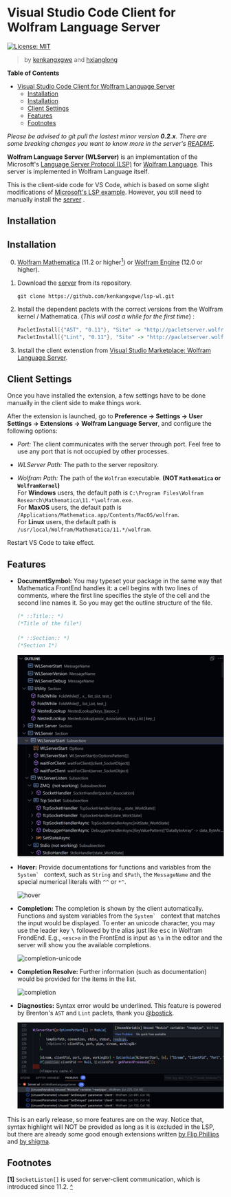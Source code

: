 # Visual Studio Code Client for Wolfram Language Server

[![License: MIT](https://img.shields.io/badge/License-MIT-yellow.svg)](https://opensource.org/licenses/MIT)

> by [kenkangxgwe](https://github.com/kenkangxgwe) and [hxianglong](https://github.com/huxianglong)

<!-- markdown-toc start - Don't edit this section. Run M-x markdown-toc-refresh-toc -->
**Table of Contents**

- [Visual Studio Code Client for Wolfram Language Server](#visual-studio-code-client-for-wolfram-language-server)
  - [Installation](#installation)
  - [Installation](#installation-1)
  - [Client Settings](#client-settings)
  - [Features](#features)
  - [Footnotes](#footnotes)

<!-- markdown-toc end -->

*Please be advised to git pull the lastest minor version __0.2.x__. There are some
breaking changes you want to know more in the server's
[README](https://github.com/kenkangxgwe/lsp-wl/blob/master/README.md).*

**Wolfram Language Server (WLServer)** is an implementation of the Microsoft's
[Language Server Protocol
(LSP)](https://microsoft.github.io/language-server-protocol) for [Wolfram
Language](http://www.wolfram.com/language). This server is
implemented in Wolfram Language itself.

This is the client-side code for VS Code, which is based on some slight
modifications of [Microsoft's LSP
example](https://github.com/Microsoft/vscode-extension-samples/tree/master/lsp-sample).
However, you still need to manually install the
[server](https://github.com/kenkangxgwe/lsp-wl) .

## Installation

## Installation

0. [Wolfram Mathematica](http://www.wolfram.com/mathematica/) (11.2 or higher<a
    name="ref1"></a>[<sup>1</sup>](#footnote1)) or [Wolfram
    Engine](https://www.wolfram.com/engine/) (12.0 or higher).

1. Download the [server](https://github.com/kenkangxgwe/lsp-wl) from its
   repository.

    ```
    git clone https://github.com/kenkangxgwe/lsp-wl.git
    ```

2. Install the dependent paclets with the correct versions from the Wolfram kernel / Mathematica.
(_This will cost a while for the first time_) :  
    ``` mathematica
    PacletInstall[{"AST", "0.11"}, "Site" -> "http://pacletserver.wolfram.com", "UpdateSites" -> True]
    PacletInstall[{"Lint", "0.11"}, "Site" -> "http://pacletserver.wolfram.com", "UpdateSites" -> True]
    ```

3. Install the client extenstion from [Visual Studio Marketplace: Wolfram
Language Server](https://marketplace.visualstudio.com/items?itemName=lsp-wl.lsp-wl-client).

## Client Settings

Once you have installed the extension, a few settings have to be done manually
in the client side to make things work.

After the extension is launched, go to **Preference -> Settings -> User Settings
-> Extensions -> Wolfram Language Server**, and configure the following options:

- *Port:* The client communicates with the server through port. Feel free to use
  any port that is not occupied by other processes.

- *WLServer Path:* The path to the server repository.

- *Wolfram Path:* The path of the `Wolfram` executable. **(NOT `Mathematica` or `WolframKernel`)**  
  For **Windows** users, the default path is `C:\Program Files\Wolfram
  Research\Mathematica\11.*\wolfram.exe`.  
  For **MaxOS** users, the default path is
  `/Applications/Mathematica.app/Contents/MacOS/wolfram`.  
  For **Linux** users, the default path is
  `/usr/local/Wolfram/Mathematica/11.*/wolfram`.

Restart VS Code to take effect.

## Features

- **DocumentSymbol:** You may typeset your package in the same way that
  Mathematica FrontEnd handles it: a cell begins with two lines of comments,
  where the first line specifies the style of the cell and the second line names it.
  So you may get the outline structure of the file.
  
  ``` mathematica
  (* ::Title:: *)
  (*Title of the file*)

  (* ::Section:: *)
  (*Section 1*)
  ```
  
  ![hover](https://raw.githubusercontent.com/kenkangxgwe/lsp-wl/master/images/documentSymbol.png)

- **Hover:** Provide documentations for functions and variables from the
  ``System` `` context, such as `String` and `$Path`, the `MessageName` and
  the special numerical literals with `^^` or `*^`.

  ![hover](https://raw.githubusercontent.com/kenkangxgwe/lsp-wl/master/images/hover.png)

- **Completion:** The completion is shown by the client automatically.
  Functions and system variables from the ``System` `` context that matches the
  input would be displayed. To enter an unicode character, you may use the
  leader key <kbd>\\</kbd> followed by the alias just like <kbd>esc</kbd> in
  Wolfram FrondEnd. E.g., `<esc>a` in the FrontEnd is input as `\a` in the
  editor and the server will show you the available completions.

  ![completion-unicode](https://raw.githubusercontent.com/kenkangxgwe/lsp-wl/master/images/completion_alias.png)

- **Completion Resolve:** Further information (such as documentation) would be
  provided for the items in the list.

  ![completion](https://raw.githubusercontent.com/kenkangxgwe/lsp-wl/master/images/completion.png)

- **Diagnostics:** Syntax error would be underlined. This feature is powered by
  Brenton's `AST` and `Lint` paclets, thank you
  [@bostick](https://github.com/bostick).

  ![diagnostics](https://raw.githubusercontent.com/kenkangxgwe/lsp-wl/master/images/diagnostics.png)


This is an early release, so more features are on the way. Notice that,
syntax highlight will NOT be provided as long as it is excluded in the LSP,
but there are already some good enough extensions written [by Flip
Phillips](https://marketplace.visualstudio.com/items?itemName=flipphillips.wolfram-language)
and
[by shigma](https://marketplace.visualstudio.com/items?itemName=shigma.vscode-wl).

## Footnotes

<a name="footnote1"> </a> **[1]** `SocketListen[]` is used for server-client
communication, which is introduced since 11.2. [^](#ref1)
